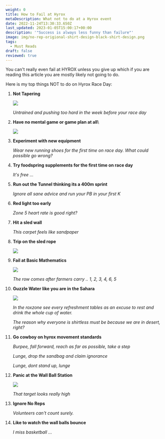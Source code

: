```yaml
---
weight: 0
title: How to Fail at Hyrox
metaDescription: What not to do at a Hyrox event
date: 2022-11-24T13:30:33.650Z
last_updated: 2023-01-05T15:00:17+00:00
description: '"Success is always less funny than failure"'
image: img/no-rep-origional-shirt-design-black-shirt-design.png
tags:
  - Must Reads
draft: false
reviewed: true
---
```

You can't really even fail at HYROX unless you give up which if you are reading this article you are mostly likely not going to do. 

Here is my top things NOT to do on Hyrox Race Day: 

1. **Not Tapering**

   ![](img/screenshot-2023-01-05-at-14.48.09.png)

   *Untrained and pushing too hard in the week before your race day*
2. **Have no mental game or game plan at all**\

   ![](img/screenshot-2023-01-05-at-14.45.46.png)
3. **Experiment with new equipment**

   *Wear new running shoes for the first time on race day. What could possible go wrong?*
4. **Try foodspring supplements for the first time on race day**

   *It's free ...*
5. **Run out the Tunnel thinking its a 400m sprint**

   *Ignore all sane advice and run your PB in your first K*
6. **Red light too early**

   *Zone 5 heart rate is good right?*

7. **Hit a sled wall**

   *This carpet feels like sandpaper*
8. **Trip on the sled rope**

   ![](img/rope-feet.jpeg)
9. **Fail at Basic Mathematics**

   ![](img/8629_20221119_080602_259486466_socialmedia.jpg)

   *The row comes after farmers carry .. 1, 2, 3, 4, 6, 5*
10. **Guzzle Water like you are in the Sahara**

    ![](img/8629_20221119_210308_259538092_original.jpg)

    *In the roxzone see every refreshment tables as an excuse to rest and drink the whole cup of water.*

    *The reason why everyone is shirtless must be because we are in desert, right?*
11. **Go cowboy on hyrox movement standards**

    *Burpee, fall forward, reach as far as possible, take a step*

    *Lunge, drop the sandbag and claim ignorance*

    *Lunge, dont stand up, lunge*
12. **Panic at the Wall Ball Station**

    ![](img/wallball-bang.jpg)

    *That target looks really high*
13. **Ignore No Reps**

    *Volunteers can't count surely.*
14. **Like to watch the wall balls bounce**

    *I miss basketball ...*
